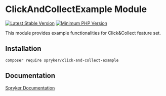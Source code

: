 # ClickAndCollectExample Module
[![Latest Stable Version](https://poser.pugx.org/spryker/click-and-collect-example/v/stable.svg)](https://packagist.org/packages/spryker/click-and-collect-example)
[![Minimum PHP Version](https://img.shields.io/badge/php-%3E%3D%208.0-8892BF.svg)](https://php.net/)

This module provides example functionalities for Click&Collect feature set.

## Installation

```
composer require spryker/click-and-collect-example
```

## Documentation

[Spryker Documentation](https://docs.spryker.com)
